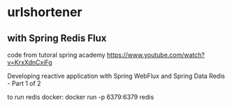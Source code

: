# urlshortener
## with Spring Redis Flux


code from tutoral spring academy https://www.youtube.com/watch?v=KrxXdnCxiFg

Developing reactive application with Spring WebFlux and Spring Data Redis - Part 1 of 2

to run redis
docker:
docker run -p 6379:6379 redis
